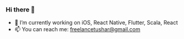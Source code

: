 ### Hi there 👋
- 🔭 I’m currently working on iOS, React Native, Flutter, Scala, React
- 📫 You can reach me: freelancetushar@gmail.com
###

<!--
**tusharsarkar/TusharSarkar** is a ✨ _special_ ✨ repository because its `README.md` (this file) appears on your GitHub profile.

Here are some ideas to get you started:

- 🔭 I’m currently working on ...
- 🌱 I’m currently learning ...
- 👯 I’m looking to collaborate on ...
- 🤔 I’m looking for help with ...
- 💬 Ask me about ...
- 📫 How to reach me: ...
- 😄 Pronouns: ...
- ⚡ Fun fact: ...
-->
